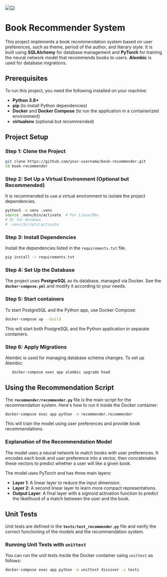 [![CI](https://github.com/simonmacor/book-recs/actions/workflows/ci.yml/badge.svg)](https://github.com/simonmacor/book-recs/actions/workflows/ci.yml)
# Book Recommender System

This project implements a book recommendation system based on user preferences, such as theme, period of the author, and literary style. It is built using **SQLAlchemy** for database management and **PyTorch** for training the neural network model that recommends books to users. **Alembic** is used for database migrations.

## Prerequisites

To run this project, you need the following installed on your machine:

- **Python 3.8+**
- **pip** (to install Python dependencies)
- **Docker** and **Docker Compose** (to run the application in a containerized environment)
- **virtualenv** (optional but recommended)

## Project Setup

### Step 1: Clone the Project

```bash
git clone https://github.com/your-username/book-recommender.git
cd book-recommender
```

### Step 2: Set Up a Virtual Environment (Optional but Recommended)

It is recommended to use a virtual environment to isolate the project dependencies.

```bash
python3 -m venv .venv
source .venv/bin/activate  # For Linux/Mac
# Or for Windows
# .venv\Scripts\activate
```

### Step 3: Install Dependencies

Install the dependencies listed in the `requirements.txt` file.

```bash
pip install -r requirements.txt
```

### Step 4: Set Up the Database

The project uses **PostgreSQL** as its database, managed via Docker. See the **`docker-compose.yml`** and modify it according to your needs.

### Step 5: Start containers

To start PostgreSQL and the Python app, use Docker Compose:

```bash
docker-compose up --build
```

This will start both PostgreSQL and the Python application in separate containers.

### Step 6: Apply Migrations

Alembic is used for managing database schema changes. To set up Alembic:

```bash
   docker-compose exec app alembic upgrade head
   ```


## Using the Recommendation Script

The **`recommender/recommender.py`** file is the main script for the recommendation system. Here's how to run it inside the Docker container:

```bash
docker-compose exec app python -m recommender.recommender
```

This will train the model using user preferences and provide book recommendations.

### Explanation of the Recommendation Model

The model uses a neural network to match books with user preferences. It encodes each book and user preference into a vector, then concatenates these vectors to predict whether a user will like a given book.

The model uses PyTorch and has three main layers:
- **Layer 1**: A linear layer to reduce the input dimension.
- **Layer 2**: A second linear layer to learn more compact representations.
- **Output Layer**: A final layer with a sigmoid activation function to predict the likelihood of a match between the user and the book.

## Unit Tests

Unit tests are defined in the **`tests/test_recommender.py`** file and verify the correct functioning of the models and the recommendation system.

### Running Unit Tests with `unittest`

You can run the unit tests inside the Docker container using `unittest` as follows:

```bash
docker-compose exec app python -m unittest discover -s tests
```
